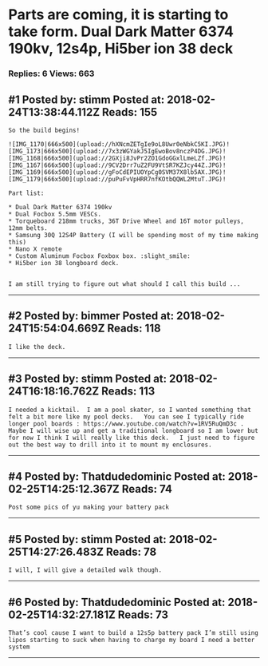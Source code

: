 # Parts are coming, it is starting to take form. Dual Dark Matter 6374 190kv, 12s4p, Hi5ber ion 38 deck

### Replies: 6 Views: 663

## \#1 Posted by: stimm Posted at: 2018-02-24T13:38:44.112Z Reads: 155

```
So the build begins! 

![IMG_1170|666x500](upload://hXNcmZETgIe9oL8Uwr0eNbkC5KI.JPG)![IMG_1173|666x500](upload://7x3zWGYakJ5IgEwoBov8nczP4DG.JPG)![IMG_1168|666x500](upload://2GXji8JvPr2ZO1GdoGGxlLmeLZf.JPG)![IMG_1167|666x500](upload://9CV2Drr7uZ2FU9VtSR7KZJcy44Z.JPG)![IMG_1169|666x500](upload://gFoCdEPIUOYpCg0SVM37X8lb5AX.JPG)![IMG_1179|666x500](upload://puPuFvVpHRR7nfKOtbQQWL2MtuT.JPG)!

Part list:

* Dual Dark Matter 6374 190kv
* Dual Focbox 5.5mm VESCs.
* Torqueboard 218mm trucks, 36T Drive Wheel and 16T motor pulleys, 12mm belts.
* Samsung 30Q 12S4P Battery (I will be spending most of my time making this)
* Nano X remote
* Custom Aluminum Focbox Foxbox box. :slight_smile:
* Hi5ber ion 38 longboard deck.  


I am still trying to figure out what should I call this build ...
```

---
## \#2 Posted by: bimmer Posted at: 2018-02-24T15:54:04.669Z Reads: 118

```
I like the deck.
```

---
## \#3 Posted by: stimm Posted at: 2018-02-24T16:18:16.762Z Reads: 113

```
I needed a kicktail.  I am a pool skater, so I wanted something that felt a bit more like my pool decks.   You can see I typically ride longer pool boards : https://www.youtube.com/watch?v=1RV5RuQmD3c .  Maybe I will wise up and get a traditional longboard so I am lower but for now I think I will really like this deck.   I just need to figure out the best way to drill into it to mount my enclosures.
```

---
## \#4 Posted by: Thatdudedominic Posted at: 2018-02-25T14:25:12.367Z Reads: 74

```
Post some pics of yu making your battery pack
```

---
## \#5 Posted by: stimm Posted at: 2018-02-25T14:27:26.483Z Reads: 78

```
I will, I will give a detailed walk though.
```

---
## \#6 Posted by: Thatdudedominic Posted at: 2018-02-25T14:32:27.181Z Reads: 73

```
That’s cool cause I want to build a 12s5p battery pack I’m still using lipos starting to suck when having to charge my board I need a better system
```

---
